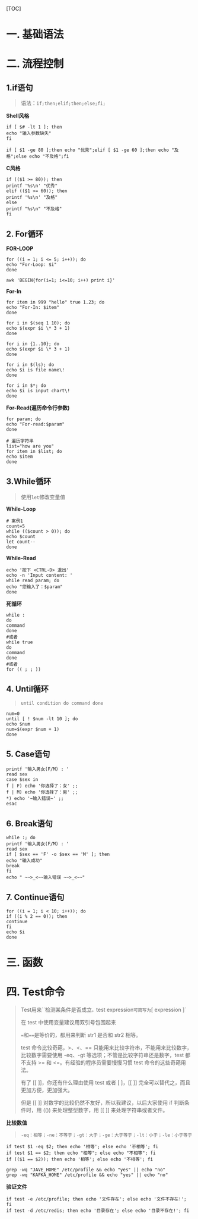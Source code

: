 [TOC]



# 一. 基础语法



# 二. 流程控制

## 1.if语句

> 语法：`if;then;elif;then;else;fi;`

**Shell风格**

```shell
if [ $# -lt 1 ]; then
echo "输入参数缺失"
fi
```
```shell
if [ $1 -ge 80 ];then echo "优秀";elif [ $1 -ge 60 ];then echo "及格";else echo "不及格";fi
```
**C风格**

```shell
if (($1 >= 80)); then
printf '%s\n' "优秀"
elif (($1 >= 60)); then
printf '%s\n' "及格"
else
printf "%s\n" "不及格"
fi
```



## 2. For循环

**FOR-LOOP**

```shell
for ((i = 1; i <= 5; i++)); do
echo "For-Loop: $i"
done
```
```shell
awk 'BEGIN{for(i=1; i<=10; i++) print i}'
```

**For-In**

```shell
for item in 999 "hello" true 1.23; do
echo "For-In: $item"
done
```
```shell
for i in $(seq 1 10); do
echo $(expr $i \* 3 + 1)
done
```

```shell
for i in {1..10}; do
echo $(expr $i \* 3 + 1)
done
```


```shell
for i in $(ls); do
echo $i is file name\!
done

for i in $*; do
echo $i is input chart\!
done
```

**For-Read(遍历命令行参数)**

```shell
for param; do
echo "For-read:$param"
done
```

```shell
# 遍历字符串
list="how are you"
for item in $list; do
echo $item
done
```



## 3.While循环

> 使用`let`修改变量值

**While-Loop**

```shell
# 案例1
count=5
while (($count > 0)); do
echo $count
let count--
done
```
**While-Read**

```shell
echo '按下 <CTRL-D> 退出'
echo -n 'Input content: '
while read param; do
echo "您输入了：$param"
done
```
**死循环**

```shell
while :
do
command
done
#或者
while true
do
command
done
#或者
for (( ; ; ))
```

## 4. Until循环

> `until condition do command done`
```shell
num=0
until [ ! $num -lt 10 ]; do
echo $num
num=$(expr $num + 1)
done
```

## 5. Case语句
```shell
printf '输入男女(F/M) : '
read sex
case $sex in
f | F) echo '你选择了：女' ;;
f | M) echo '你选择了：男' ;;
*) echo '~输入错误~' ;;
esac
```

## 6. Break语句
```shell
while :; do
printf '输入男女(F/M) : '
read sex
if [ $sex == 'F' -o $sex == 'M' ]; then
echo "输入成功"
break
fi
echo " ~~>_<~~输入错误 ~~>_<~~"
```

## 7. Continue语句
```shell
for ((i = 1; i < 10; i++)); do
if ((i % 2 == 0)); then
continue
fi
echo $i
done
```

# 三. 函数



# 四. Test命令

> Test用来``检测某条件是否成立`。`test expression`可简写为`[ expression ]`
>
> 在 test 中使用变量建议用双引号包围起来
>
> `=`和`==`是等价的，都用来判断 str1 是否和 str2 相等。
>
> test 命令比较奇葩，>、<、== 只能用来比较字符串，不能用来比较数字，比较数字需要使用 -eq、-gt 等选项；不管是比较字符串还是数字，test 都不支持 >= 和 <=。有经验的程序员需要慢慢习惯 test 命令的这些奇葩用法。
>
>
>
> 有了 [[ ]]，你还有什么理由使用 test 或者 [ ]，[[ ]] 完全可以替代之，而且更加方便，更加强大。
>
> 但是 [[ ]] 对数字的比较仍然不友好，所以我建议，以后大家使用 if 判断条件时，用 (()) 来处理整型数字，用 [[ ]] 来处理字符串或者文件。





**比较数值**

> `-eq：相等；-ne：不等于；-gt：大于；-ge：大于等于；-lt：小于；-le：小于等于`

```shell
if test $1 -eq $2; then echo '相等'; else echo '不相等'; fi
if test $1 == $2; then echo "相等"; else echo "不相等"; fi
if (($1 == $2)); then echo '相等'; else echo '不相等'; fi
```

```shell
grep -wq "JAVE_HOME" /etc/profile && echo "yes" || echo "no"
grep -wq "KAFKA_HOME" /etc/profile && echo "yes" || echo "no"
```

**验证文件**

```shell
if test -e /etc/profile; then echo '文件存在'; else echo '文件不存在!'; fi
if test -d /etc/redis; then echo '目录存在'; else echo '目录不存在!'; fi
```





